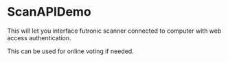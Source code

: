 # ScanAPIDemo

This will let you interface futronic scanner connected to computer with web access authentication. 

This can be used for online voting if needed.
